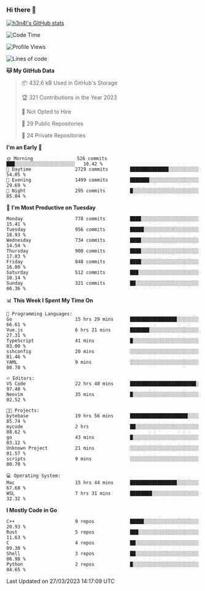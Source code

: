 ### Hi there 👋

[![h3n4l's GitHub stats](https://github-readme-stats.vercel.app/api?username=h3n4l&count_private=true&show_icons=true&theme=radical)](https://github.com/h3n4l/github-readme-stats)

<!--START_SECTION:waka-->
![Code Time](http://img.shields.io/badge/Code%20Time-1%2C077%20hrs%2033%20mins-blue)

![Profile Views](http://img.shields.io/badge/Profile%20Views-0-blue)

![Lines of code](https://img.shields.io/badge/From%20Hello%20World%20I%27ve%20Written-2.8%20million%20lines%20of%20code-blue)

**🐱 My GitHub Data** 

> 📦 432.6 kB Used in GitHub's Storage 
 > 
> 🏆 321 Contributions in the Year 2023
 > 
> 🚫 Not Opted to Hire
 > 
> 📜 29 Public Repositories 
 > 
> 🔑 24 Private Repositories 
 > 
**I'm an Early 🐤** 

```text
🌞 Morning                526 commits         ███░░░░░░░░░░░░░░░░░░░░░░   10.42 % 
🌆 Daytime                2729 commits        ██████████████░░░░░░░░░░░   54.05 % 
🌃 Evening                1499 commits        ███████░░░░░░░░░░░░░░░░░░   29.69 % 
🌙 Night                  295 commits         █░░░░░░░░░░░░░░░░░░░░░░░░   05.84 % 
```
📅 **I'm Most Productive on Tuesday** 

```text
Monday                   778 commits         ████░░░░░░░░░░░░░░░░░░░░░   15.41 % 
Tuesday                  956 commits         █████░░░░░░░░░░░░░░░░░░░░   18.93 % 
Wednesday                734 commits         ████░░░░░░░░░░░░░░░░░░░░░   14.54 % 
Thursday                 900 commits         ████░░░░░░░░░░░░░░░░░░░░░   17.83 % 
Friday                   848 commits         ████░░░░░░░░░░░░░░░░░░░░░   16.80 % 
Saturday                 512 commits         ███░░░░░░░░░░░░░░░░░░░░░░   10.14 % 
Sunday                   321 commits         ██░░░░░░░░░░░░░░░░░░░░░░░   06.36 % 
```


📊 **This Week I Spent My Time On** 

```text
💬 Programming Languages: 
Go                       15 hrs 29 mins      █████████████████░░░░░░░░   66.61 % 
Vue.js                   6 hrs 21 mins       ███████░░░░░░░░░░░░░░░░░░   27.31 % 
TypeScript               41 mins             █░░░░░░░░░░░░░░░░░░░░░░░░   03.00 % 
sshconfig                20 mins             ░░░░░░░░░░░░░░░░░░░░░░░░░   01.46 % 
YAML                     9 mins              ░░░░░░░░░░░░░░░░░░░░░░░░░   00.70 % 

🔥 Editors: 
VS Code                  22 hrs 40 mins      ████████████████████████░   97.48 % 
Neovim                   35 mins             █░░░░░░░░░░░░░░░░░░░░░░░░   02.52 % 

🐱‍💻 Projects: 
bytebase                 19 hrs 56 mins      █████████████████████░░░░   85.74 % 
mycode                   2 hrs               ██░░░░░░░░░░░░░░░░░░░░░░░   08.62 % 
go                       43 mins             █░░░░░░░░░░░░░░░░░░░░░░░░   03.12 % 
Unknown Project          21 mins             ░░░░░░░░░░░░░░░░░░░░░░░░░   01.57 % 
scripts                  9 mins              ░░░░░░░░░░░░░░░░░░░░░░░░░   00.70 % 

💻 Operating System: 
Mac                      15 hrs 44 mins      █████████████████░░░░░░░░   67.68 % 
WSL                      7 hrs 31 mins       ████████░░░░░░░░░░░░░░░░░   32.32 % 
```

**I Mostly Code in Go** 

```text
C++                      9 repos             █████░░░░░░░░░░░░░░░░░░░░   20.93 % 
Rust                     5 repos             ███░░░░░░░░░░░░░░░░░░░░░░   11.63 % 
C                        4 repos             ██░░░░░░░░░░░░░░░░░░░░░░░   09.30 % 
Shell                    3 repos             ██░░░░░░░░░░░░░░░░░░░░░░░   06.98 % 
Python                   2 repos             █░░░░░░░░░░░░░░░░░░░░░░░░   04.65 % 
```




 Last Updated on 27/03/2023 14:17:09 UTC
<!--END_SECTION:waka-->

